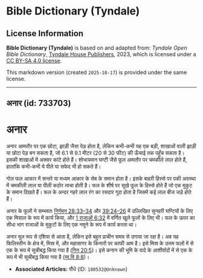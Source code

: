 # Bible Dictionary (Tyndale)

## License Information

**Bible Dictionary (Tyndale)** is based on and adapted from: _Tyndale Open Bible Dictionary_, [Tyndale House Publishers](https://tyndaleopenresources.com/), 2023, which is licensed under a [CC BY-SA 4.0 license](https://creativecommons.org/licenses/by-sa/4.0/legalcode.en).

This markdown version (created `2025-10-17`) is provided under the same license.



--------------------------------

## अनार (id: 733703)

अनार
====

अनार आमतौर पर एक छोटा, झाड़ी जैसा पेड़ होता है, लेकिन कभी\-कभी यह एक बड़ी, शाखाओं वाली झाड़ी या छोटा पेड़ बन सकता है, जो 6\.1 से 9\.1 मीटर (20 से 30 फीट) की ऊँचाई तक पहुँच सकता है। इसकी शाखाओं में अक्सर कांटे होते हैं। शोभायमान घण्टी जैसे फूल आमतौर पर चमकीले लाल होते हैं, हालांकि कभी\-कभी ये पीले या सफेद भी हो सकते हैं।

गोल फल आकार में सन्तरे या मध्यम आकार के सेब के समान होता है। इसके बाहरी हिस्से पर पकी अवस्था में चमकीली लाल या पीली कठोर त्वचा होती है। फल के शीर्ष पर सूखे फूल के हिस्से होते हैं जो एक मुकुट के समान दिखते हैं। फल के अन्दर गहरे लाल रंग का रसदार गूदा होता है जिसमें कई लाल बीज जड़े होते हैं।

अनार के फूलों ने सम्भवतः [निर्गमन 28:33–34](https://ref.ly/Exod28:33-Exod28:34) और [39:24–26](https://ref.ly/Exod39:24-Exod39:26) में उल्लिखित सुनहरी घण्टियों के लिए एक मिसाल के रूप में कार्य किया, और [1 राजाओं 6:32](https://ref.ly/1Kgs6:32) में वर्णित खुले फूलों के लिए भी। फल के ऊपर का सीधा भाग राजाओं के मुकुटों के लिए एक नमूने के रूप में कार्य करता था।

अनार मूल रूप से एशिया से आता है, लेकिन इसे बहुत प्राचीन समय से उगाया जा रहा है। अब यह फिलिस्तीन के क्षेत्र में, मिस्र में, और महासागर के किनारों पर काफी आम है। इसे मिस्र के उत्तम फलों में से एक के रूप में सूचीबद्ध किया गया है ([गिन 20:5](https://ref.ly/Num20:5))। इसे कनान की भूमि के वादे के आशीर्वादों में से एक के रूप में भी सूचीबद्ध किया गया है ([व्य.वि 8:8](https://ref.ly/Deut8:8))।

* **Associated Articles:** पौधे (ID: `180532@Unknown`)

